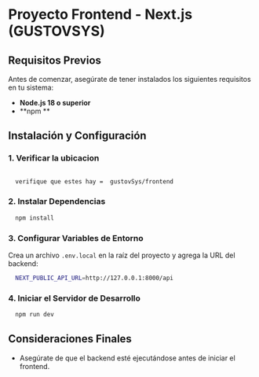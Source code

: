 # Proyecto Frontend - Next.js (GUSTOVSYS)

## Requisitos Previos
Antes de comenzar, asegúrate de tener instalados los siguientes requisitos en tu sistema:

- **Node.js 18 o superior**
- **npm **

## Instalación y Configuración

### 1. Verificar la ubicacion
```sh

  verifique que estes hay =  gustovSys/frontend

```

### 2. Instalar Dependencias
```sh
  npm install
```

### 3. Configurar Variables de Entorno
Crea un archivo `.env.local` en la raíz del proyecto y agrega la URL del backend:
```sh
  NEXT_PUBLIC_API_URL=http://127.0.0.1:8000/api
```

### 4. Iniciar el Servidor de Desarrollo
```sh
  npm run dev
```

## Consideraciones Finales
- Asegúrate de que el backend esté ejecutándose antes de iniciar el frontend.
